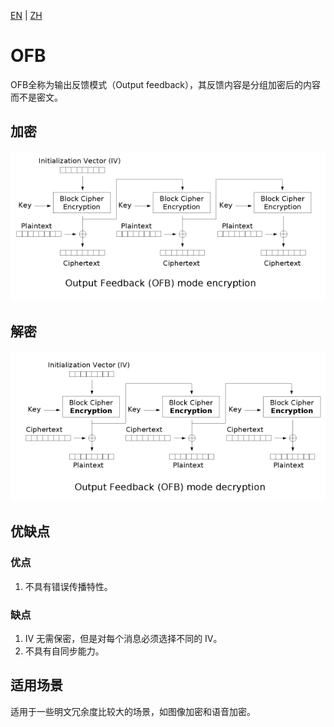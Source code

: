 [EN](./ofb.md) | [ZH](./ofb-zh.md)
# OFB

OFB全称为输出反馈模式（Output feedback），其反馈内容是分组加密后的内容而不是密文。

## 加密

![](./figure/ofb_encryption.png)

## 解密

![](./figure/ofb_decryption.png)

## 优缺点

### 优点

1. 不具有错误传播特性。

### 缺点

1. IV 无需保密，但是对每个消息必须选择不同的 IV。
2. 不具有自同步能力。

## 适用场景

适用于一些明文冗余度比较大的场景，如图像加密和语音加密。

